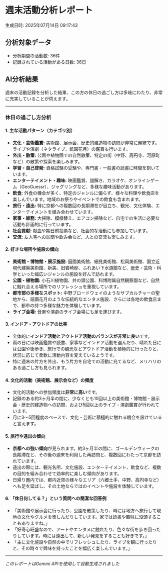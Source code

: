 # 週末活動分析レポート

生成日時: 2025年07月14日 09:17:43

## 分析対象データ
- 分析期間の活動数: 36件
- 記録されている活動がある日数: 36日

## AI分析結果

週末の活動記録を分析した結果、この方の休日の過ごし方は多岐にわたり、非常に充実していることが伺えます。

---

### 休日の過ごし方分析

#### 1. 主な活動パターン（カテゴリ別）

*   **文化・芸術鑑賞:** 美術館、展示会、歴史的建造物の訪問が非常に頻繁です。ライブや演劇（ネタライブ、祇園花月）の鑑賞も行います。
*   **外出・散策:** 公園や植物園での自然散策、特定の街（中野、高円寺、河原町など）の散策や探索を楽しみます。
*   **学習・自己啓発:** 資格試験の受験や、専門書・一般書の読書に時間を割いています。
*   **エンターテイメント・趣味:** 映画鑑賞、謎解き、カラオケ、オンラインゲーム（GeoGuessr）、ジャグリングなど、多様な趣味活動があります。
*   **飲食:** 外食の機会が多く、特定のジャンルに偏らず、様々な料理や飲食店を楽しんでいます。地域のお祭りやイベントでの飲食も含まれます。
*   **旅行・遠出:** 特に京都への複数回の長期滞在が目立ち、観光、文化体験、エンターテイメントを組み合わせています。
*   **家事・雑務:** 大掃除、模様替え、エアコン掃除など、自宅での生活に必要な活動も計画的に行っています。
*   **社会貢献:** 献血や期日前投票など、社会的な活動にも参加しています。
*   **交流:** 友人宅への訪問や飲み会など、人との交流も楽しみます。

#### 2. 好きな場所や施設の傾向

*   **美術館・博物館・展示施設:** 庭園美術館、細見美術館、松岡美術館、国立近現代建築美術館、新美、旧岩崎邸、ふれあい下水道館など、歴史・芸術・科学といった幅広いジャンルの施設を好んで訪れます。
*   **公園・植物園:** 小石川植物園、井の頭公園、科博附属自然観察園など、自然に触れ合える場所でのリフレッシュを重視しています。
*   **都市部の多様なスポット:** 中野ブロードウェイのようなサブカルチャーの聖地から、祇園花月のような伝統的なエンタメ施設、さらには各地の飲食店まで、都市の持つ多様な魅力を体験しています。
*   **ライブ会場:** 音楽や演劇のライブ会場にも足を運びます。

#### 3. インドア・アウトドアの比率

*   全体的に**インドア活動とアウトドア活動のバランスが非常に良い**です。
*   雨の日には映画鑑賞や読書、家事などインドア活動を選んだり、晴れた日には公園や街歩き、旅行での観光などアウトドア活動を積極的に行ったりと、状況に応じて柔軟に活動内容を変えているようです。
*   特に週末の片方を外出、もう片方を自宅での活動に充てるなど、メリハリのある過ごし方も見られます。

#### 4. 文化的活動（美術館、展示会など）の頻度

*   文化的活動への参加頻度は**非常に高い**です。
*   記録のある約3ヶ月半の間に、少なくとも10回以上の美術館・博物館・展示会・歴史的建造物への訪問、および5回以上のライブ・演劇鑑賞が行われています。
*   月に3～5回程度のペースで、文化・芸術に積極的に触れる機会を設けていると言えます。

#### 5. 旅行や遠出の傾向

*   **京都への強い傾向**が見られます。約3ヶ月半の間に、ゴールデンウィークの長期滞在と、その後の週末を利用した再訪問と、複数回にわたって京都を訪れています。
*   遠出の際には、観光名所、文化施設、エンターテイメント、飲食など、複数の目的を組み合わせて効率的に楽しむ傾向があります。
*   日帰り圏内では、都内近郊の様々なエリア（六郷土手、中野、高円寺など）へも足を延ばし、その土地ならではのイベントや施設を体験しています。

#### 6. 「休日何してる？」という質問への簡潔な回答例

*   「美術館や展示会に行ったり、公園を散策したり、時には地方へ旅行して現地の文化やグルメを楽しんだりしています。家では読書や趣味に没頭することもありますね。」
*   「好奇心旺盛なので、アートやエンタメに触れたり、色々な街を歩き回ったりしています。時には遠出して、新しい発見をすることも好きです。」
*   「主に文化施設や自然の中でリフレッシュしたり、ライブを観に行ったりと、その時々で興味を持ったことを幅広く楽しんでいます。」

---
*このレポートはGemini APIを使用して自動生成されました*
